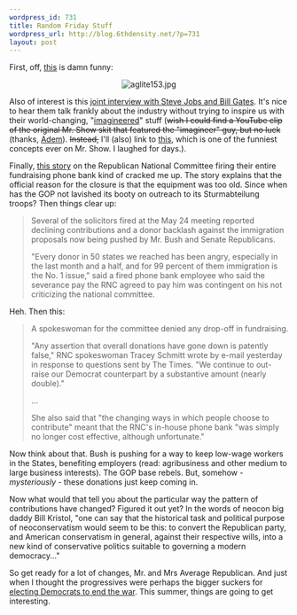 ```yaml
--- 
wordpress_id: 731
title: Random Friday Stuff
wordpress_url: http://blog.6thdensity.net/?p=731
layout: post
---
```

<p>First, off, <a href="http://www.applegeeks.com/lite/index.php?aglitecomic=2007-06-01">this</a> is damn funny:</p><p align=center><img id="image730" src="http://blog.6thdensity.net/wp-content/uploads/2007/06/aglite153.jpg" alt="aglite153.jpg" /></p><p>Also of interest is this <a href="http://d5.allthingsd.com/20070531/d5-gates-jobs-transcript/">joint interview with Steve Jobs and Bill Gates</a>.  It's nice to hear them talk frankly about the industry without trying to inspire us with their world-changing, "<a href="http://youtube.com/watch?v=e5i6BHBuqxE">imagineered</a>" stuff (<s>wish I could find a YouTube clip of the original Mr. Show skit that featured the "imagineer" guy, but no luck</s> (thanks, <a href="http://poxyhouses.blogspot.com/">Adem</a>).  <s>Instead,</s> I'll (also) link to <a href="http://youtube.com/watch?v=skch4zKdKbc">this</a>, which is one of the funniest concepts ever on Mr. Show.  I laughed for days.).</p><p>Finally, <a href="http://www.washingtontimes.com/national/20070601-122909-8977r.htm">this story</a> on the Republican National Committee firing their entire fundraising phone bank kind of cracked me up.  The story explains that the official reason for the closure is that the equipment was too old.  Since when has the GOP not lavished its booty on outreach to its Sturmabteilung troops?  Then things clear up:<blockquote><p>Several of the solicitors fired at the May 24 meeting reported declining contributions and a donor backlash against the immigration proposals now being pushed by Mr. Bush and Senate Republicans.</p><p>"Every donor in 50 states we reached has been angry, especially in the last month and a half, and for 99 percent of them immigration is the No. 1 issue," said a fired phone bank employee who said the severance pay the RNC agreed to pay him was contingent on his not criticizing the national committee.</p></blockquote>Heh.  Then this:<blockquote><p>A spokeswoman for the committee denied any drop-off in fundraising.</p><p>"Any assertion that overall donations have gone down is patently false," RNC spokeswoman Tracey Schmitt wrote by e-mail yesterday in response to questions sent by The Times. "We continue to out-raise our Democrat counterpart by a substantive amount (nearly double)."</p><p>...</p><p>She also said that "the changing ways in which people choose to contribute" meant that the RNC's in-house phone bank "was simply no longer cost effective, although unfortunate."</p></blockquote></p><p>Now think about that.  Bush is pushing for a way to keep low-wage workers in the States, benefiting employers (read: agribusiness and other medium to large business interests).  The GOP base rebels.  But, somehow - <em>mysteriously</em> - these donations just keep coming in.</p><p>Now what would that tell you about the particular way the pattern of contributions have changed?  Figured it out yet?  In the words of neocon big daddy Bill Kristol, "one can say that the historical task and political purpose of neoconservatism would seem to be this: to convert the Republican party, and American conservatism in general, against their respective wills, into a new kind of conservative politics suitable to governing a modern democracy..."</p><p>So get ready for a lot of changes, Mr. and Mrs Average Republican.  And just when I thought the progressives were perhaps the bigger suckers for <a href="http://www.cnn.com/2007/POLITICS/05/25/democrats.wardebate.ap/index.html">electing Democrats to end the war</a>.  This summer, things are going to get interesting.</p>
